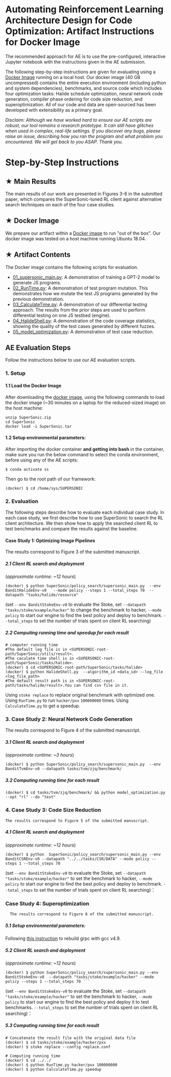# Automating Reinforcement Learning Architecture Design for Code Optimization: Artifact Instructions for Docker Image

The recommended approach for AE is to use the pre-configured, interactive Jupyter notebook with the instructions given in the AE submission. 

The following step-by-step instructions are given for evaluating using a  [Docker Image](#docker) running on a local host. Our docker image (40 GB uncompressed) contains the entire execution environment (including python and system dependencies), benchmarks, and source code which includes four optimization tasks: Halide schedule optimization, neural network code generation, compiler phase ordering for code size reduction, and superoptimization.  All of our code and data are open-sourced has been developed with extensibility as a primary goal.

*Disclaim:
Although we have worked hard to ensure our AE scripts are robust, our tool remains a *research prototype*. It can still have glitches when used in complex, real-life settings. If you discover any bugs, please raise an issue, describing how you ran the program and what problem you encountered. We will get back to you ASAP. Thank you.*


# Step-by-Step Instructions <br id = "docker">

## ★ Main Results <span id = "bug-list">

The main results of our work are presented in Figures 3-6 in the submitted paper, which compares the SuperSonic-tuned RL client against alternative search techniques on each of the four case studies. 

## ★ Docker Image <br id = "dockerimg">

We prepare our artifact within a [Docker image](https://zenodo.org/record/4675014) to run "out of the box". 
Our docker image was tested on a host machine running Ubuntu 18.04.

## ★ Artifact Contents

The Docker image contains the following scripts for evaluation. 

 * [01_supersonic_main.py](https://github.com/NWU-NISL-Fuzzing/COMFORT/tree/main/artifact_evaluation/src/01_evaluate_generator.py): A demonstration of training a GPT-2 model to generate JS programs. 
 * [02_RunTime.py](https://github.com/NWU-NISL-Fuzzing/COMFORT/tree/main/artifact_evaluation/src/02_evaluate_mutator.py): A demonstration of test program mutation. This demonstrates how we mutate the test JS programs generated by the previous demonstration.
 * [03_CalculateTime.py](https://github.com/NWU-NISL-Fuzzing/COMFORT/tree/main/artifact_evaluation/src/03_evaluate_harness.py): A demonstration of our differential testing approach. The results from the prior steps are used to perform differential testing on one JS testbed (engine).
 * [04_HalideShell.py](https://github.com/NWU-NISL-Fuzzing/COMFORT/tree/main/artifact_evaluation/src/04_coverage_calculate.py): A demonstration of the code coverage statistics, showing the quality of the test cases generated by different fuzzes.
 * [05_model_optimization.py](https://github.com/NWU-NISL-Fuzzing/COMFORT/tree/main/artifact_evaluation/src/05_testcase_reducing.py): A demonstration of test case reduction.

## AE Evaluation Steps

Follow the instructions below to use our AE evaluation scripts.

### 1. Setup

#### 1.1  Load the Docker Image <br id="loaddi">

After downloading the [docker image](#dockerimg), using the following commands to load the docker image (~30 minutes on a laptop for the reduced-sized image) on the host machine:

```
unzip SuperSonic.zip
cd SuperSonic
docker load -i SuperSonic.tar
```

#### 1.2 Setup environmental parameters:

After importing the docker container **and getting into bash** in the container, make sure you run the below command to select the conda environment, before using any of the AE scripts:

`````` shell
$ conda activate ss
``````

Then go to the root path of our framework:

```
(docker) $ cd /home/sys/SUPERSONIC
```

### 2. Evaluation
The following steps describe how to evaluate each individual case study. In each case study, we first describe how to use SuperSonic to search the RL client architecture. We   then show how to apply the searched client RL to test benchmarks and compare the results against the baseline.
  
#### Case Study 1: **Optimizing Image Pipelines**
  
  The results correspond to Figure 3 of the submitted manuscript. 
  
##### 2.1 Client RL search and deployment

(*approximate runtime:  ~12 hours*)

```shell
(docker) $ python SuperSonic/policy_search/supersonic_main.py  --env BanditHalideEnv-v0   --mode policy --steps 1 --total_steps 70  --datapath "tasks/halide/resource"
```

(set ```--env BanditStokeEnv-v0``` to evaluate the Stoke, set ```--datapath "tasks/stoke/example/hacker"``` to change the benchmark to hacker, ```--mode policy``` to start our engine to find the best policy and deploy to benchmark. ```--total_steps``` to set the number of trials spent on client RL searching)

##### 2.2 Computing running time and speedup for each result

```shell
# computer running time 
#The default log file is in <SUPERSONIC-root-path/SuperSonic/utils/result>.
#The caculate time shell is in <SUPERSONIC-root-path/SuperSonic/tasks/halide>.
(docker) $ cd <SUPERSONIC-root-path/SuperSonic/tasks/halide>
(docker) $ python HalideShell.py  --algorithm_id <data_id> --log_file <log_file_path> 
#The default result path is in <SUPERSONIC-root-path/tasks/halide/result>.You can find csv file in it.
```

Using ```stoke replace``` to replace original benchmark with optimized one. Using ```RunTime.py``` to run ```hacker/pxx``` ```100000000``` times. Using ```CalculateTime.py``` to get a speedup.

### 3. Case Study 2: **Neural Network Code Generation**

  The results correspond to Figure 4 of the submitted manuscript. 

##### 3.1 Client RL search and deployment

(*approximate runtime:  ~3 hours*)

```shell
(docker) $ python SuperSonic/policy_search/supersonic_main.py  --env BanditTvmEnv-v0 --datapath tasks/tvm/zjq/benchmark/
```

##### 3.2 Computing running time for each result

```shell
(docker) $ cd tasks/tvm/zjq/benchmark/ && python model_optimization.py --opt "rl" --do "test"
```

### 4. Case Study 3: **Code Size Reduction**
  
    The results correspond to Figure 5 of the submitted manuscript. 

##### 4.1 Client RL search and deployment

(*approximate runtime:  ~12 hours*)

```shell
(docker) $ python  SuperSonic/policy_search/supersonic_main.py --env BanditCSREnv-v0 --datapath "../../tasks/CSR/DATA" --mode policy --steps 1 --total_steps 70
```

(set ```--env BanditStokeEnv-v0``` to evaluate the Stoke, set ```--datapath "tasks/stoke/example/hacker"``` to set the benchmark to hacker, ```--mode policy``` to start our engine to find the best policy and deploy to benchmark. ```--total_steps``` to set the number of trials spent on client RL searching)：

### Case Study 4: **Superoptimization**

      The results correspond to Figure 6 of the submitted manuscript. 

  
##### 5.1 Setup environmental parameters:

Following [this instruction](https://github.com/HuantWang/SUPERSONIC/edit/master/INSTALL.md#grpc) to rebuild grpc with gcc v4.9.

##### 5.2 Client RL search and deployment

(*approximate runtime:  ~12 hours*)

```shell
(docker) $ python SuperSonic/policy_search/supersonic_main.py --env BanditStokeEnv-v0  --datapath "tasks/stoke/example/hacker" --mode policy --steps 1 --total_steps 70 ```
```

(set ```--env BanditStokeEnv-v0``` to evaluate the Stoke, set ```--datapath "tasks/stoke/example/hacker"``` to set the benchmark to hacker, ```--mode policy``` to start our engine to find the best policy and deploy it to test benchmarks. ```--total_steps``` to set the number of trials spent on client RL searching)：

##### 5.3 Computing running time for each result

```shell
# Concatenate the result file with the original data file
(docker) $ cd tasks/stoke/example/hacker/pxx
(docker) $ stoke replace --config replace.conf

# Computing running time
(docker) $ cd ../../
(docker) $ python RunTime.py hacker/pxx 100000000
(docker) $ python CalculateTime.py speedup
```
